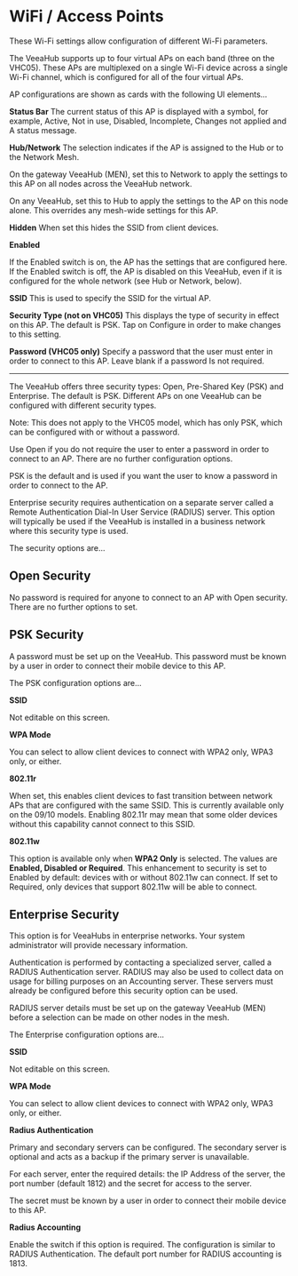 # WiFi / Access Points

These Wi-Fi settings allow configuration of different Wi-Fi parameters.

The VeeaHub supports up to four virtual APs on each band (three on the VHC05). These APs are multiplexed on a single Wi-Fi device across a single Wi-Fi channel, which is configured for all of the four virtual APs.

AP configurations are shown as cards with the following UI elements...

**Status Bar**
The current status of this AP is displayed with a symbol, for example, Active, Not in use, Disabled, Incomplete, Changes not applied and A status message.

**Hub/Network**
The selection indicates if the AP is assigned to the Hub or to the Network Mesh.

On the gateway VeeaHub (MEN), set this to Network to apply the settings to this AP on all nodes across the VeeaHub network.

On any VeeaHub, set this to Hub to apply the settings to the AP on this node alone. This overrides any mesh-wide settings for this AP.

**Hidden**
When set this hides the SSID from client devices.

**Enabled**

If the Enabled switch is on, the AP has the settings that are configured here. If the Enabled switch is off, the AP is disabled on this VeeaHub, even if it is configured for the whole network (see Hub or Network, below).

**SSID**
This is used to specify the SSID for the virtual AP.

**Security Type (not on VHC05)**
This displays the type of security in effect on this AP. The default is PSK. Tap on Configure in order to make changes to this setting.

**Password (VHC05 only)**
Specify a password that the user must enter in order to connect to this AP. Leave blank if a password Is not required.

---

The VeeaHub offers three security types: Open, Pre-Shared Key (PSK) and Enterprise. The default is PSK. Different APs on one VeeaHub can be configured with different security types.

Note: This does not apply to the VHC05 model, which has only PSK, which can be configured with or without a password.

Use Open if you do not require the user to enter a password in order to connect to an AP. There are no further configuration options.

PSK is the default and is used if you want the user to know a password in order to connect to the AP.

Enterprise security requires authentication on a separate server called a Remote Authentication Dial-In User Service (RADIUS) server. This option will typically be used if the VeeaHub is installed in a business network where this security type is used.

The security options are...

## Open Security

No password is required for anyone to connect to an AP with Open security. There are no further options to set.

## PSK Security

A password must be set up on the VeeaHub. This password must be known by a user in order to connect their mobile device to this AP. 

The PSK configuration options are...

**SSID**

Not editable on this screen. 

**WPA Mode**

You can select to allow client devices to connect with WPA2 only, WPA3 only, or either.

**802.11r**

When set, this enables client devices to fast transition between network APs that are configured with the same SSID. This is currently available only on the 09/10 models. Enabling 802.11r may mean that some older devices without this capability cannot connect to this SSID.

**802.11w**

This option is available only when **WPA2 Only** is selected. The values are **Enabled, Disabled or Required**. This enhancement to security is set to Enabled by default: devices with or without 802.11w can connect. If set to Required, only devices that support 802.11w will be able to connect.

## Enterprise Security

This option is for VeeaHubs in enterprise networks. Your system administrator will provide necessary information.

Authentication is performed by contacting a specialized server, called a RADIUS Authentication server. RADIUS may also be used to collect data on usage for billing purposes on an Accounting server. These servers must already be configured before this security option can be used.

RADIUS server details must be set up on the gateway VeeaHub (MEN) before a selection can be made on other nodes in the mesh.

The Enterprise configuration options are...

**SSID**

Not editable on this screen. 

**WPA Mode**

You can select to allow client devices to connect with WPA2 only, WPA3 only, or either.

**Radius Authentication**

Primary and secondary servers can be configured. The secondary server is optional and acts as a backup if the primary server is unavailable.

For each server, enter the required details: the IP Address of the server, the port number (default 1812) and the secret for access to the server.

The secret must be known by a user in order to connect their mobile device to this AP.

**Radius Accounting**

Enable the switch if this option is required. The configuration is similar to RADIUS Authentication. The default port number for RADIUS accounting is 1813.

